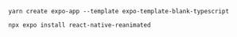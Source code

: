 ```shell
yarn create expo-app --template expo-template-blank-typescript
```

```shell
npx expo install react-native-reanimated
```
